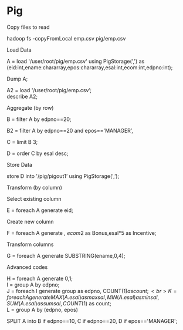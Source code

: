 # Pig


Copy files to read<br>

hadoop fs -copyFromLocal emp.csv pig/emp.csv <br>

Load Data<br>

 A = load '/user/root/pig/emp.csv' using PigStorage(',') as (eid:int,ename:chararray,epos:chararray,esal:int,ecom:int,edpno:int);
 
Dump A;<br>

A2 = load '/user/root/pig/emp.csv’;<br>
describe A2;<br>




Aggregate (by row)<br>

B = filter A by edpno==20;<br>

B2 = filter A by edpno==20 and epos=='MANAGER’,<br>

C = limit B 3;<br>

D = order C by esal desc;<br>


Store Data<br>

store D into '/pig/pigout1’ using PigStorage(',’);<br>


Transform (by column)<br>

Select existing column<br>

E = foreach A generate eid;<br>


Create new column<br>

F = foreach A generate *, ecom*2 as Bonus,esal*5 as Incentive;<br>


Transform columns<br>

G = foreach A generate SUBSTRING(ename,0,4);<br>

Advanced codes<br>

H = foreach A generate $0,$1;<br>
I = group A by edpno;<br>
J = foreach I generate group as edpno, COUNT($1) as count;<br>
K = foreach A generate MAX(A.esal) as maxsal,MIN(A.esal) as minsal, SUM(A.esal) as sumsal, COUNT($1) as count;<br>
L = group A by (edpno, epos)<br>

SPLIT A into B if edpno==10, C if edpno==20, D if epos=='MANAGER';<br>
